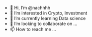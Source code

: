 - 👋 Hi, I’m @nachhhh
- 👀 I’m interested in Crypto, Investment
- 🌱 I’m currently learning Data science 
- 💞️ I’m looking to collaborate on ...
- 📫 How to reach me ...

<!---
nachhhh/nachhhh is a ✨ special ✨ repository because its `README.md` (this file) appears on your GitHub profile.
You can click the Preview link to take a look at your changes.
--->
